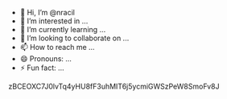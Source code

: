 - 👋 Hi, I’m @nracil
- 👀 I’m interested in ...
- 🌱 I’m currently learning ...
- 💞️ I’m looking to collaborate on ...
- 📫 How to reach me ...
- 😄 Pronouns: ...
- ⚡ Fun fact: ...

<!---
nracil/nracil is a ✨ special ✨ repository because its `README.md` (this file) appears on your GitHub profile.
You can click the Preview link to take a look at your changes.
--->

zBCEOXC7J0lvTq4yHU8fF3uhMIT6j5ycmiGWSzPeW8SmoFv8J
